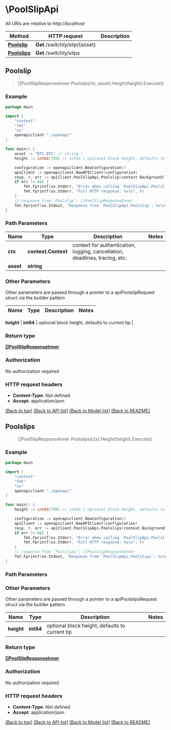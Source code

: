 # \PoolSlipApi

All URIs are relative to *http://localhost*

Method | HTTP request | Description
------------- | ------------- | -------------
[**Poolslip**](PoolSlipApi.md#Poolslip) | **Get** /switchly/slip/{asset} | 
[**Poolslips**](PoolSlipApi.md#Poolslips) | **Get** /switchly/slips | 



## Poolslip

> []PoolSlipResponseInner Poolslip(ctx, asset).Height(height).Execute()





### Example

```go
package main

import (
    "context"
    "fmt"
    "os"
    openapiclient "./openapi"
)

func main() {
    asset := "BTC.BTC" // string | 
    height := int64(789) // int64 | optional block height, defaults to current tip (optional)

    configuration := openapiclient.NewConfiguration()
    apiClient := openapiclient.NewAPIClient(configuration)
    resp, r, err := apiClient.PoolSlipApi.Poolslip(context.Background(), asset).Height(height).Execute()
    if err != nil {
        fmt.Fprintf(os.Stderr, "Error when calling `PoolSlipApi.Poolslip``: %v\n", err)
        fmt.Fprintf(os.Stderr, "Full HTTP response: %v\n", r)
    }
    // response from `Poolslip`: []PoolSlipResponseInner
    fmt.Fprintf(os.Stdout, "Response from `PoolSlipApi.Poolslip`: %v\n", resp)
}
```

### Path Parameters


Name | Type | Description  | Notes
------------- | ------------- | ------------- | -------------
**ctx** | **context.Context** | context for authentication, logging, cancellation, deadlines, tracing, etc.
**asset** | **string** |  | 

### Other Parameters

Other parameters are passed through a pointer to a apiPoolslipRequest struct via the builder pattern


Name | Type | Description  | Notes
------------- | ------------- | ------------- | -------------

 **height** | **int64** | optional block height, defaults to current tip | 

### Return type

[**[]PoolSlipResponseInner**](PoolSlipResponseInner.md)

### Authorization

No authorization required

### HTTP request headers

- **Content-Type**: Not defined
- **Accept**: application/json

[[Back to top]](#) [[Back to API list]](../README.md#documentation-for-api-endpoints)
[[Back to Model list]](../README.md#documentation-for-models)
[[Back to README]](../README.md)


## Poolslips

> []PoolSlipResponseInner Poolslips(ctx).Height(height).Execute()





### Example

```go
package main

import (
    "context"
    "fmt"
    "os"
    openapiclient "./openapi"
)

func main() {
    height := int64(789) // int64 | optional block height, defaults to current tip (optional)

    configuration := openapiclient.NewConfiguration()
    apiClient := openapiclient.NewAPIClient(configuration)
    resp, r, err := apiClient.PoolSlipApi.Poolslips(context.Background()).Height(height).Execute()
    if err != nil {
        fmt.Fprintf(os.Stderr, "Error when calling `PoolSlipApi.Poolslips``: %v\n", err)
        fmt.Fprintf(os.Stderr, "Full HTTP response: %v\n", r)
    }
    // response from `Poolslips`: []PoolSlipResponseInner
    fmt.Fprintf(os.Stdout, "Response from `PoolSlipApi.Poolslips`: %v\n", resp)
}
```

### Path Parameters



### Other Parameters

Other parameters are passed through a pointer to a apiPoolslipsRequest struct via the builder pattern


Name | Type | Description  | Notes
------------- | ------------- | ------------- | -------------
 **height** | **int64** | optional block height, defaults to current tip | 

### Return type

[**[]PoolSlipResponseInner**](PoolSlipResponseInner.md)

### Authorization

No authorization required

### HTTP request headers

- **Content-Type**: Not defined
- **Accept**: application/json

[[Back to top]](#) [[Back to API list]](../README.md#documentation-for-api-endpoints)
[[Back to Model list]](../README.md#documentation-for-models)
[[Back to README]](../README.md)

